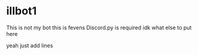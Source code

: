 # illbot1
This is not my bot this is fevens
Discord.py is required 
idk what else to put here






















yeah just add lines

